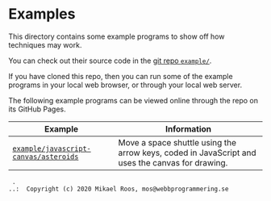 # Examples

This directory contains some example programs to show off how techniques may work.

You can check out their source code in the [git repo `example/`](https://github.com/Webbprogrammering/websoft/tree/master/example).

If you have cloned this repo, then you can run some of the example programs in your local web browser, or through your local web server.

The following example programs can be viewed online through the repo on its GitHub Pages.

| Example | Information
|---------|-------------
| [`example/javascript-canvas/asteroids`](https://webbprogrammering.github.io/websoft/example/javascript-canvas/asteroids/) | Move a space shuttle using the arrow keys, coded in JavaScript and uses the canvas for drawing. 



```
 .
..:  Copyright (c) 2020 Mikael Roos, mos@webbprogrammering.se
```
